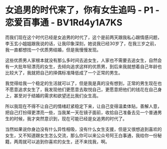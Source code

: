 # 女追男的时代来了，你有女生追吗 - P1 - 恋爱百事通 - BV1Rd4y1A7KS

而我们现在这个时代已经是女追男的时代了，这个是前两天跟我私心跟情感问题，李玉玄小姐姐跟我说的话，让我印象深刻，她说我已经30岁了，在我三岁之前，我一直都想找一个优质男结婚，但是我慢慢发现。

这些优质男人家根本就没有那么多时间去追女生，人家也不需要去追女生，自然会有一大批年轻漂亮的女生，去倾向追求这样的优质男，到后来我就想着自己年龄也比较大了，我就把自己的择偶标准降低成了一个正常的男生。

我觉得给我一个稳定的生活就可以了，但是我是真的没有想到，正常的男生现在也不愿意追求女生了，我发现他们更愿意去取悦自己，更愿意把他们的钱花在自己身上，甚至对于结婚的需求和欲望还比我们女生高。

所以我现在不得不让自己的情绪赶紧稳定下来，让自己变得温柔体贴，善解人意，把自己打扮得更漂亮一些，当我某一天在镜子面前，收拾自己准备去见一个普通男生的时候，我才突然意识到，现在可能已经是女追男的时代了。

当然如果说你身边没有什么异性相吸，没有什么女生支援，但是又很想追到喜欢的女生，又不知道跟女生怎么交流，那么你可以来公众号阿王白事通，我给你一份秘籍，两周就可以追到你喜欢的女生，还不来找我，啊。

